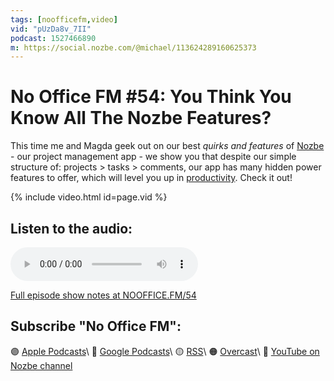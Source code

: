 ```yaml
---
tags: [noofficefm,video]
vid: "pUzDa8v_7II"
podcast: 1527466890
m: https://social.nozbe.com/@michael/113624289160625373
---
```


# No Office FM #54: You Think You Know All The Nozbe Features?

This time me and Magda geek out on our best *quirks and features* of [Nozbe][n] - our project management app - we show you that despite our simple structure of: projects > tasks > comments, our app has many hidden power features to offer, which will level you up in [productivity](/productivity). Check it out!

{% include video.html id=page.vid %}

<!--More-->

## Listen to the audio:

<audio controls>
<source src="https://media.transistor.fm/7ad9040d/f792503c.mp3" type="audio/mpeg">
</audio>



[Full episode show notes at NOOFFICE.FM/54](https://nooffice.fm/54)

## Subscribe "No Office FM":

🟣 [Apple Podcasts](https://podcasts.apple.com/podcast/no-office/id1527466890)\\
🔵 [Google Podcasts](https://podcasts.google.com/feed/aHR0cHM6Ly9mZWVkcy50cmFuc2lzdG9yLmZtL25vb2ZmaWNl)\\
🟡 [RSS](https://nozbe.com/nooffice.rss)\\
🟠 [Overcast](https://overcast.fm/itunes1527466890/no-office)\\
🔴 [YouTube on Nozbe channel](https://youtube.com/NozbeCom)

<!--podcast: 1527466890-->

[n]: https://michael.gratis/nozbe
[np]: https://michael.gratis/nozbepersonal